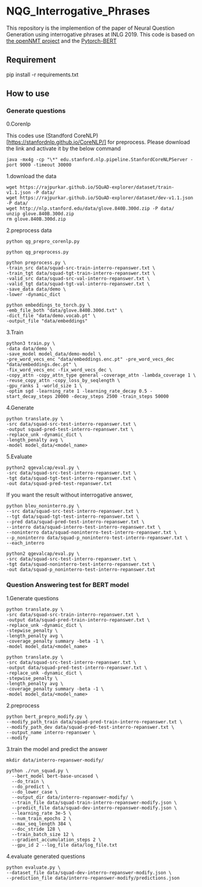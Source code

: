 # NQG_Interrogative_Phrases

This repository is the implemention of the paper of Neural Question Generation using interrogative phrases at INLG 2019.
This code is based on [the openNMT project](https://github.com/OpenNMT/OpenNMT) and the [Pytorch-BERT](https://github.com/huggingface/pytorch-transformers)

## Requirement

pip install -r requirements.txt

## How to use

### Generate questions

0.Corenlp

This codes use (Standford CoreNLP)[https://stanfordnlp.github.io/CoreNLP/] for preprocess. Please download the link and activate it by the below command

    java -mx4g -cp "\*" edu.stanford.nlp.pipeline.StanfordCoreNLPServer -port 9000 -timeout 30000

1.download the data

    wget https://rajpurkar.github.io/SQuAD-explorer/dataset/train-v1.1.json -P data/
    wget https://rajpurkar.github.io/SQuAD-explorer/dataset/dev-v1.1.json -P data/
    wget http://nlp.stanford.edu/data/glove.840B.300d.zip -P data/
    unzip glove.840B.300d.zip
    rm glove.840B.300d.zip

2.preprocess data

    python qg_prepro_corenlp.py

    python qg_preprocess.py

    python preprocess.py \
    -train_src data/squad-src-train-interro-repanswer.txt \
    -train_tgt data/squad-tgt-train-interro-repanswer.txt \
    -valid_src data/squad-src-val-interro-repanswer.txt \
    -valid_tgt data/squad-tgt-val-interro-repanswer.txt \
    -save_data data/demo \
    -lower -dynamic_dict

    python embeddings_to_torch.py \
    -emb_file_both "data/glove.840B.300d.txt" \
    -dict_file "data/demo.vocab.pt" \
    -output_file "data/embeddings"

3.Train

    python3 train.py \
    -data data/demo \
    -save_model model_data/demo-model \
    -pre_word_vecs_enc "data/embeddings.enc.pt" -pre_word_vecs_dec "data/embeddings.dec.pt" \
    -fix_word_vecs_enc -fix_word_vecs_dec \
    -copy_attn -copy_attn_type general -coverage_attn -lambda_coverage 1 \
    -reuse_copy_attn -copy_loss_by_seqlength \
    -gpu_ranks 1 -world_size 1 \
    -optim sgd -learning_rate 1 -learning_rate_decay 0.5 -start_decay_steps 20000 -decay_steps 2500 -train_steps 50000

4.Generate

    python translate.py \
    -src data/squad-src-test-interro-repanswer.txt \
    -output squad-pred-test-interro-repanswer.txt \
    -replace_unk -dynamic_dict \
    -length_penalty avg \
    -model model_data/<model_name>

5.Evaluate

    python2 qgevalcap/eval.py \
    -src data/squad-src-test-interro-repanswer.txt \
    -tgt data/squad-tgt-test-interro-repanswer.txt \
    -out data/squad-pred-test-repanswer.txt

If you want the result without interrogative answer,

    python bleu_noninterro.py \
    --src data/squad-src-test-interro-repanswer.txt \
    --tgt data/squad-tgt-test-interro-repanswer.txt \
    --pred data/squad-pred-test-interro-repanswer.txt \
    --interro data/squad-interro-test-interro-repanswer.txt \
    --noninterro data/squad-noninterro-test-interro-repanswer.txt \
    --p_noninterro data/squad-p_noninterro-test-interro-repanswer.txt \
    --each_interro

    python2 qgevalcap/eval.py \
    -src data/squad-src-test-interro-repanswer.txt \
    -tgt data/squad-noninterro-test-interro-repanswer.txt \
    -out data/squad-p_noninterro-test-interro-repanswer.txt

### Question Answering test for BERT model

1.Generate questions

    python translate.py \
    -src data/squad-src-train-interro-repanswer.txt \
    -output data/squad-pred-train-interro-repanswer.txt \
    -replace_unk -dynamic_dict \
    -stepwise_penalty \
    -length_penalty avg \
    -coverage_penalty summary -beta -1 \
    -model model_data/<model_name>

    python translate.py \
    -src data/squad-src-test-interro-repanswer.txt \
    -output data/squad-pred-test-interro-repanswer.txt \
    -replace_unk -dynamic_dict \
    -stepwise_penalty \
    -length_penalty avg \
    -coverage_penalty summary -beta -1 \
    -model model_data/<model_name>

2.preprocess

    python bert_prepro_modify.py \
    --modify_path_train data/squad-pred-train-interro-repanswer.txt \
    --modify_path_dev data/squad-pred-test-interro-repanswer.txt \
    --output_name interro-repanswer \
    --modify

3.train the model and predict the answer

    mkdir data/interro-repanswer-modify/

    python ./run_squad.py \
      --bert_model bert-base-uncased \
      --do_train \
      --do_predict \
      --do_lower_case \
      --output_dir data/interro-repanswer-modify/ \
      --train_file data/squad-train-interro-repanswer-modify.json \
      --predict_file data/squad-dev-interro-repanswer-modify.json \
      --learning_rate 3e-5 \
      --num_train_epochs 2 \
      --max_seq_length 384 \
      --doc_stride 128 \
      --train_batch_size 12 \
      --gradient_accumulation_steps 2 \
      --gpu_id 2 --log_file data/log_file.txt

4.evaluate generated questions

    python evaluate.py \
    --dataset_file data/squad-dev-interro-repanswer-modify.json \
    --prediction_file data/interro-repanswer-modify/predictions.json

